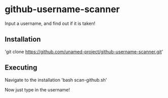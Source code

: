 # github-username-scanner
Input a username, and find out if it is taken!

## Installation
'git clone https://github.com/unamed-project/github-username-scanner.git'

## Executing
Navigate to the installation
'bash scan-github.sh'

Now just type in the username!
